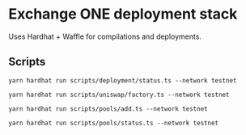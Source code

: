 # Exchange ONE deployment stack

Uses Hardhat + Waffle for compilations and deployments.

## Scripts

```
yarn hardhat run scripts/deployment/status.ts --network testnet

yarn hardhat run scripts/uniswap/factory.ts --network testnet

yarn hardhat run scripts/pools/add.ts --network testnet

yarn hardhat run scripts/pools/status.ts --network testnet
```
